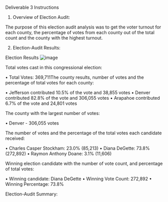 Deliverable 3 Instructions

1. Overview of Election Audit: 

The purpose of this election audit analysis was to get the voter turnout for each county, 
the percentage of votes from each county out of the total count and the county with the highest turnout.

2. Election-Audit Results: 

Election Results
![image](https://user-images.githubusercontent.com/79559910/115131507-a2e21a80-9fc6-11eb-90f1-61df686145f8.png)

Total votes cast in this congressional election: 

  •	Total Votes: 369,711The county results, number of votes and the percentage of total votes for each county:

  •	Jefferson contributed 10.5% of the vote and 38,855 votes
  •	Denver contributed 82.8% of the vote and 306,055 votes
  •	Arapahoe contributed 6.7% of the vote and 24,801 votes

The county with the largest number of votes: 

  •	Denver - 306,055 votes

The number of votes and the percentage of the total votes each candidate received:

  •	Charles Casper Stockham: 23.0% (85,213)
  •	Diana DeGette: 73.8% (272,892)
  •	Raymon Anthony Doane: 3.1% (11,606)

Winning election candidate with the number of vote count, and percentage of total votes:

  •	Winning candidate: Diana DeGette
  •	Winning Vote Count: 272,892
  •	Winning Percentage: 73.8%

Election-Audit Summary: 
